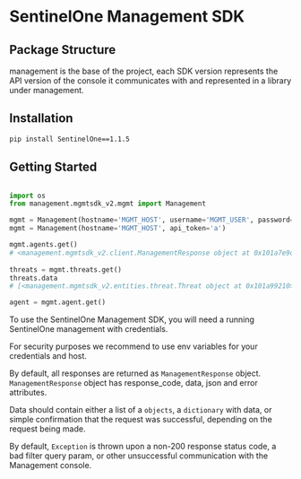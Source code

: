 SentinelOne Management SDK
==================

Package Structure
------------------
management is the base of the project,
each SDK version represents the API version of the console it communicates with and
represented in a library under management.

Installation
------------

```bash
pip install SentinelOne==1.1.5
```

Getting Started
---------------

```python

import os
from management.mgmtsdk_v2.mgmt import Management

mgmt = Management(hostname='MGMT_HOST', username='MGMT_USER', password='MGMT_PASSWORD') or
mgmt = Management(hostname='MGMT_HOST', api_token='a')

mgmt.agents.get()
# <management.mgmtsdk_v2.client.ManagementResponse object at 0x101a7e9d0>
    
threats = mgmt.threats.get()
threats.data
# [<management.mgmtsdk_v2.entities.threat.Threat object at 0x101a99210>, <management.mgmtsdk_v2.entities.threat.Threat object at 0x101a99150>]

agent = mgmt.agent.get()
```

To use the SentinelOne Management SDK, you will need a running SentinelOne management
with credentials.

For security purposes we recommend to use env variables for your credentials and host.

By default, all responses are returned as `ManagementResponse` object.
`ManagementResponse` object has response_code, data, json and error attributes.

Data should contain either a list of a `objects`, a `dictionary` with data, or simple
confirmation that the request was successful, depending on the request being made.

By default, ``Exception`` is thrown upon a non-200 response status code, a bad filter
query param, or other unsuccessful communication with the Management console.


